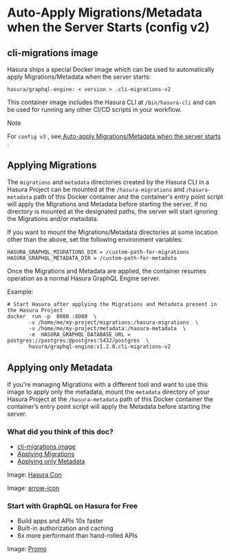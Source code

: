 # Auto-Apply Migrations/Metadata when the Server Starts (config v2)

## cli-migrations image​

Hasura ships a special Docker image which can be used to automatically
apply Migrations/Metadata when the server starts:

`hasura/graphql-engine: < version > .cli-migrations-v2`

This container image includes the Hasura CLI at `/bin/hasura-cli` and
can be used for running any other CI/CD scripts in your workflow.

Note

For `config v3` , see[ Auto-apply Migrations/Metadata when the server starts ](https://hasura.io/docs/latest/migrations-metadata-seeds/auto-apply-migrations/).

## Applying Migrations​

The `migrations` and `metadata` directories created by the Hasura CLI in
a Hasura Project can be mounted at the `/hasura-migrations` and `/hasura-metadata` path of this Docker container and the container's
entry point script will apply the Migrations and Metadata before
starting the server. If no directory is mounted at the designated paths,
the server will start ignoring the Migrations and/or metadata.

If you want to mount the Migrations/Metadata directories at some
location other than the above, set the following environment variables:

```
HASURA_GRAPHQL_MIGRATIONS_DIR = /custom-path-for-migrations
HASURA_GRAPHQL_METADATA_DIR = /custom-path-for-metadata
```

Once the Migrations and Metadata are applied, the container resumes
operation as a normal Hasura GraphQL Engine server.

Example:

```
# Start Hasura after applying the Migrations and Metadata present in the Hasura Project
docker  run -p  8080 :8080  \
       -v /home/me/my-project/migrations:/hasura-migrations  \
       -v /home/me/my-project/metadata:/hasura-metadata  \
       -e  HASURA_GRAPHQL_DATABASE_URL = postgres://postgres:@postgres:5432/postgres  \
       hasura/graphql-engine:v1.2.0.cli-migrations-v2
```

## Applying only Metadata​

If you're managing Migrations with a different tool and want to use this
image to apply only the metadata, mount the `metadata` directory of your
Hasura Project at the `/hasura-metadata` path of this Docker container
the container’s entry point script will apply the Metadata before
starting the server.

### What did you think of this doc?

- [ cli-migrations image ](https://hasura.io/docs/latest/migrations-metadata-seeds/legacy-configs/config-v2/advanced/auto-apply-migrations/#cli-migrations-image)
- [ Applying Migrations ](https://hasura.io/docs/latest/migrations-metadata-seeds/legacy-configs/config-v2/advanced/auto-apply-migrations/#applying-migrations)
- [ Applying only Metadata ](https://hasura.io/docs/latest/migrations-metadata-seeds/legacy-configs/config-v2/advanced/auto-apply-migrations/#auto-apply-metadata-v2)


Image: [ Hasura Con ](https://res.cloudinary.com/dh8fp23nd/image/upload/v1686154570/hasura-con-2023/has-con-light-date_r2a2ud.png)

Image: [ arrow-icon ](https://res.cloudinary.com/dh8fp23nd/image/upload/v1683723549/main-web/chevron-right_ldbi7d.png)

### Start with GraphQL on Hasura for Free

- Build apps and APIs 10x faster
- Built-in authorization and caching
- 8x more performant than hand-rolled APIs


Image: [ Promo ](https://hasura.io/docs/assets/images/hasura-free-ff60e409244e0ea12b5a3045d1a9096b.png)